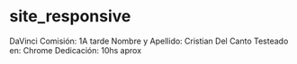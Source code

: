 # site_responsive

DaVinci
Comisión: 1A tarde
Nombre y Apellido: Cristian Del Canto
Testeado en: Chrome
Dedicación: 10hs aprox
